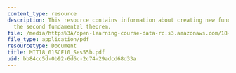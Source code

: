 ```yaml
---
content_type: resource
description: This resource contains information about creating new functions using
  the second fundamental theorem.
file: /media/https%3A/open-learning-course-data-rc.s3.amazonaws.com/18-01sc-single-variable-calculus-fall-2010/bb84cc5d0b926d6c2c7429adcd68d33a_MIT18_01SCF10_Ses55b.pdf
file_type: application/pdf
resourcetype: Document
title: MIT18_01SCF10_Ses55b.pdf
uid: bb84cc5d-0b92-6d6c-2c74-29adcd68d33a
---
```

